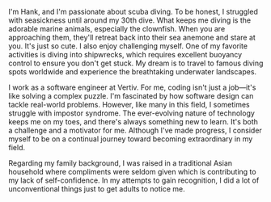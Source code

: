 
I'm Hank, and I'm passionate about scuba diving. To be honest, I struggled with seasickness until around my 30th dive.  What keeps me diving is
the adorable marine animals, especially the clownfish. When you are approaching them, they'll retreat back into their sea anemone and stare at you. It's just so cute. I also enjoy challenging myself. One of my favorite activities is diving into shipwrecks, which requires excellent buoyancy control to ensure you don't get stuck. My dream is to travel to famous diving spots worldwide and experience the breathtaking underwater landscapes.

I work as a software engineer at Vertiv. For me, coding isn't just a job—it's like solving a complex puzzle. I'm fascinated by how software design can tackle real-world problems. However, like many in this field, I sometimes struggle with impostor syndrome. The ever-evolving nature of technology keeps me on my toes, and there's always something new to learn. It's both a challenge and a motivator for me. Although I've made progress, I consider myself to be on a continual journey toward becoming extraordinary in my field.

Regarding my family background, I was raised in a traditional Asian household where compliments were seldom given which is contributing to my lack of self-confidence. In my attempts to gain recognition, I did a lot of unconventional things just to get adults to notice me. 
